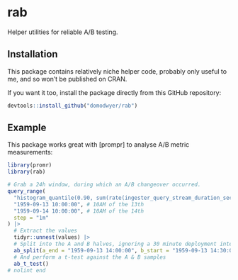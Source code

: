 
<!-- README.md is generated from README.Rmd. Please edit that file -->

# rab

Helper utilities for reliable A/B testing.

## Installation

This package contains relatively niche helper code, probably only useful
to me, and so won’t be published on CRAN.

If you want it too, install the package directly from this GitHub
repository:

``` r
devtools::install_github("domodwyer/rab")
```

## Example

This package works great with \[prompr\] to analyse A/B metric
measurements:

``` r
library(promr)
library(rab)

# Grab a 24h window, during which an A/B changeover occurred.
query_range(
  "histogram_quantile(0.90, sum(rate(ingester_query_stream_duration_seconds_bucket{}[1m])) by (le))",
  "1959-09-13 10:00:00", # 10AM of the 13th
  "1959-09-14 10:00:00", # 10AM of the 14th
  step = "1m"
) |>
  # Extract the values
  tidyr::unnest(values) |>
  # Split into the A and B halves, ignoring a 30 minute deployment interval
  ab_split(a_end = "1959-09-13 14:00:00", b_start = "1959-09-13 14:30:00") |>
  # And perform a t-test against the A & B samples
  ab_t_test()
# nolint end
```
